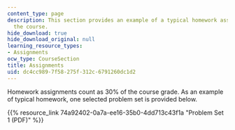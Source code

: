 ```yaml
---
content_type: page
description: This section provides an example of a typical homework assignment for
  the course.
hide_download: true
hide_download_original: null
learning_resource_types:
- Assignments
ocw_type: CourseSection
title: Assignments
uid: dc4cc989-7f58-275f-312c-6791260dc1d2
---
```


Homework assignments count as 30% of the course grade. As an example of typical homework, one selected problem set is provided below.

{{% resource_link 74a92402-0a7a-ee16-35b0-4dd713c43f1a "Problem Set 1 (PDF)" %}}